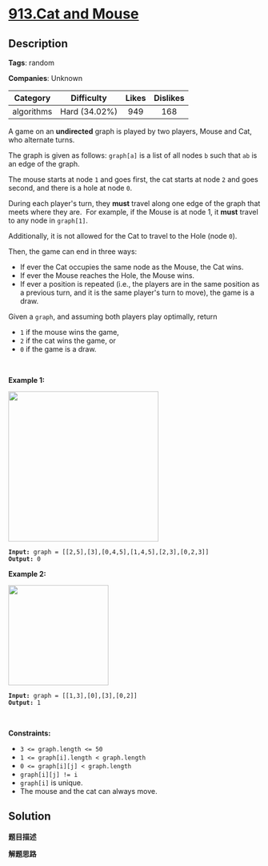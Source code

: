 # [913.Cat and Mouse](https://leetcode.com/problems/cat-and-mouse/description/)

## Description

**Tags**: random

**Companies**: Unknown

| Category | Difficulty | Likes | Dislikes |
| :------: | :--------: | :---: | :------: |
| algorithms | Hard (34.02%) | 949 | 168 |

<p>A game on an <strong>undirected</strong> graph is played by two players, Mouse and Cat, who alternate turns.</p>
<p>The graph is given as follows: <code>graph[a]</code> is a list of all nodes <code>b</code> such that <code>ab</code> is an edge of the graph.</p>
<p>The mouse starts at node <code>1</code> and goes first, the cat starts at node <code>2</code> and goes second, and there is a hole at node <code>0</code>.</p>
<p>During each player&#39;s turn, they <strong>must</strong> travel along one&nbsp;edge of the graph that meets where they are.&nbsp; For example, if the Mouse is at node 1, it <strong>must</strong> travel to any node in <code>graph[1]</code>.</p>
<p>Additionally, it is not allowed for the Cat to travel to the Hole (node <code>0</code>).</p>
<p>Then, the game can end in three&nbsp;ways:</p>
<ul>
  <li>If ever the Cat occupies the same node as the Mouse, the Cat wins.</li>
  <li>If ever the Mouse reaches the Hole, the Mouse wins.</li>
  <li>If ever a position is repeated (i.e., the players are in the same position as a previous turn, and&nbsp;it is the same player&#39;s turn to move), the game is a draw.</li>
</ul>
<p>Given a <code>graph</code>, and assuming both players play optimally, return</p>
<ul>
  <li><code>1</code>&nbsp;if the mouse wins the game,</li>
  <li><code>2</code>&nbsp;if the cat wins the game, or</li>
  <li><code>0</code>&nbsp;if the game is a draw.</li>
</ul>
<p>&nbsp;</p>
<p><strong class="example">Example 1:</strong></p>
<img alt="" src="https://assets.leetcode.com/uploads/2020/11/17/cat1.jpg" style="width: 300px; height: 300px;" />
<pre><code><strong>Input:</strong> graph = [[2,5],[3],[0,4,5],[1,4,5],[2,3],[0,2,3]]
<strong>Output:</strong> 0</code></pre>
<p><strong class="example">Example 2:</strong></p>
<img alt="" src="https://assets.leetcode.com/uploads/2020/11/17/cat2.jpg" style="width: 200px; height: 200px;" />
<pre><code><strong>Input:</strong> graph = [[1,3],[0],[3],[0,2]]
<strong>Output:</strong> 1</code></pre>
<p>&nbsp;</p>
<p><strong>Constraints:</strong></p>
<ul>
  <li><code>3 &lt;= graph.length &lt;= 50</code></li>
  <li><code>1&nbsp;&lt;= graph[i].length &lt; graph.length</code></li>
  <li><code>0 &lt;= graph[i][j] &lt; graph.length</code></li>
  <li><code>graph[i][j] != i</code></li>
  <li><code>graph[i]</code> is unique.</li>
  <li>The mouse and the cat can always move.&nbsp;</li>
</ul>

## Solution

**题目描述**

**解题思路**
